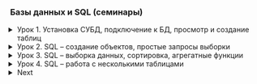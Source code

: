 ### Базы данных и SQL (семинары)

<details class="desc" data-name="lesson1"><summary>Урок 1. Установка СУБД, подключение к БД, просмотр и создание таблиц</summary>

[Работа во время семинара][work1]\
[Домашнее задание][home1]

```text
1. Создайте таблицу с мобильными телефонами, используя графический интерфейс. Заполните БД данными
2. Выведите название, производителя и цену для товаров, количество которых превышает 2
3. Выведите весь ассортимент товаров марки “Samsung”
4. Выведите информацию о телефонах, где суммарный чек больше 100 000 и меньше 145 000**

*** С помощью регулярных выражений найти (можно использовать операторы “LIKE”, “RLIKE” для 4.3):
4.1. Товары, в которых есть упоминание "Iphone"
4.2. "Galaxy"
4.3. Товары, в которых есть ЦИФРЫ
4.4. Товары, в которых есть ЦИФРА "8"
```

</details>

<details class="desc" data-name="lesson2"><summary>Урок 2. SQL – создание объектов, простые запросы выборки</summary>

[Работа во время семинара][work2]\
[Домашнее задание][home2]

```text
1. Используя операторы языка SQL, создайте табличку “sales”. Заполните ее данными
2. Сгруппируйте значений количества в 3 сегмента — меньше 100, 100-300 и больше 300.
3. Создайте таблицу “orders”, заполните ее значениями. Покажите “полный” статус заказа, используя оператор CASE

Дополнительное задание к первым 2 урокам:
1. CRUD - операции на любом ЯП. Коннект с БД через С#, к примеру

Файл со скриптом прикреплен к материалам(interview.sql):
№1. Используя оператор ALTER TABLE, установите внешний ключ в одной из таблиц (clients-posts)
№2. Без оператора JOIN, верните заголовок публикации, текст с описанием, идентификатор клиента, опубликовавшего публикацию и логин данного клиента.
№3. Выполните поиск по публикациям, автором которых является клиент "Mikle".
```

</details>

<details class="desc" data-name="lesson3"><summary>Урок 3. SQL – выборка данных, сортировка, агрегатные функции</summary>

[Работа во время семинара][work3]\
[Домашнее задание][home3]

```text
Отсортируйте данные по полю заработная плата (salary) в порядке: убывания; возрастания
Выведите 5 максимальных заработных плат (saraly)
Посчитайте суммарную зарплату (salary) по каждой специальности (роst)
Найдите кол-во сотрудников с специальностью (post) «Рабочий» в возрасте от 24 до 49 лет включительно.
Найдите количество специальностей
Выведите специальности, у которых средний возраст сотрудников меньше 30 лет

Доп:
Внутри каждой должности вывести ТОП-2 по ЗП (2 самых высокооплачиваемых сотрудника по ЗП внутри каждой должности)
Доп по базе данных для ВК(in progress):
....
-- Посчитать количество документов у каждого пользователя
-- Посчитать лайки для моих документов (моих медиа)
```

</details>

<details class="desc" data-name="lesson4"><summary>Урок 4. SQL – работа с несколькими таблицами</summary>

[Работа во время семинара][work4]\
[Домашнее задание][home4]

```text
Табличка: https://drive.google.com/file/d/1TZzW8ZlDdvIfDC9C46bUeILey6opQjdu/view?usp=share_link
Используя JOIN-ы, выполните следующие операции:
    Вывести всех котиков по магазинам по id (условие соединения shops.id = cats.shops_id)
    Вывести магазин, в котором продается кот “Мурзик” (попробуйте выполнить 2 способами)
    Вывести магазины, в которых НЕ продаются коты “Мурзик” и “Zuza”
Табличка (после слов “Последнее задание, таблица:”): https://drive.google.com/file/d/1TZzW8ZlDdvIfDC9C46bUeILey6opQjdu/view?usp=share_link
Вывести название и цену для всех анализов, которые продавались 5 февраля 2020 и всю следующую неделю.
Есть таблица анализов Analysis: (an_id — ID анализа; an_name — название анализа; an_cost — себестоимость анализа; an_price — розничная цена анализа; an_group — группа анализов.)
Есть таблица групп анализов Groups: (gr_id — ID группы; gr_name — название группы; gr_temp — температурный режим хранения.)
Есть таблица заказов Orders: (ord_id — ID заказа; ord_datetime — дата и время заказа; ord_an — ID анализа.)

Допы:
Табличка: https://drive.google.com/file/d/1PQn576YVakvlWrIgIjSP9YEf5id4cqYs/view?usp=sharing
1. Вывести на экран сколько машин каждого цвета для машин марок BMW и LADA
2. Вывести на экран марку авто и количество AUTO не этой марки

Допы к соц.сети:
Подсчитать общее количество лайков, которые получили пользователи младше 12 лет включительно.
Определить кто больше поставил лайков (всего): мужчины или женщины.
Вывести всех пользователей, которые не отправляли сообщения.
(по желанию)* Пусть задан некоторый пользователь. Из всех друзей этого пользователя найдите человека, который больше всех написал ему сообщений.
```

</details>

<details class="desc" data-name="lesson*"><summary>Next</summary>

~~[Работа во время семинара][work*]~~\
~~[Домашнее задание][home*]~~

```text
Текст Д/З
```

</details>

<details class="desc" style="display: none"><summary>Стили для IDE</summary>

<style>
.desc {
    margin: 0 0 0 1em;
    padding: 0 0 1em;
}
.desc summary {
    margin: 0 0 -1em;
    list-style-position: outside;
    cursor: pointer;
    
}
.desc pre {
    border: 1px solid #37b;
    margin: -1em 0 1.5em;
    padding: 0.3em 0.6em;
}
</style>

</details>

[work1]: lesson1/work.sql
[home1]: lesson1/homework.sql
[work2]: lesson2/work.sql
[home2]: lesson2/homework/homework.sql
[work3]: lesson3/work/
[home3]: lesson3/homework.sql
[work4]: lesson4/work/work.sql
[home4]: lesson4/homework/homework.sql